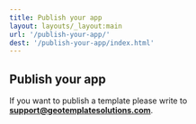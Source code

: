 ```yaml
---
title: Publish your app
layout: layouts/_layout:main
url: '/publish-your-app/'
dest: '/publish-your-app/index.html'
---
```


## Publish your app

If you want to publish a template please write to **support@geotemplatesolutions.com**.
